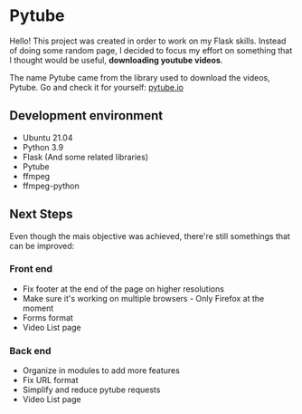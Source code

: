 # Pytube

Hello! This project was created in order to work on my Flask skills. Instead of doing some random page, I decided to focus my effort on something that I thought would be useful, **downloading youtube videos**.

The name Pytube came from the library used to download the videos, Pytube. Go and check it for yourself: [pytube.io](https://pytube.io/en/latest/)

## Development environment

- Ubuntu 21.04
- Python 3.9
- Flask (And some related libraries)
- Pytube
- ffmpeg
- ffmpeg-python

## Next Steps

Even though the mais objective was achieved, there're still somethings that can be improved:

### Front end

- Fix footer at the end of the page on higher resolutions
- Make sure it's working on multiple browsers - Only Firefox at the moment
- Forms format
- Video List page

### Back end

- Organize in modules to add more features
- Fix URL format
- Simplify and reduce pytube requests
- Video List page